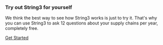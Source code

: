 <h3>Try out String3 for yourself</h3>
<p>We think the best way to see how String3 works is just to try it. That's why you can use String3 to ask 12 questions about your supply chains per year, completely free.</p>
<p class="faux-button commit register-button">
		<a href="https://app.getstring3.com/account/register/">
			Get Started
		</a>
	</p>
